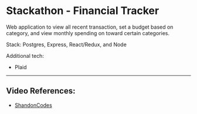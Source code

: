 # Stackathon - Financial Tracker

Web application to view all recent transaction, set a budget based on category, and view monthly spending on toward certain categories.

Stack: Postgres, Express, React/Redux, and Node

Additional tech:

- Plaid

---

## Video References:

- [ShandonCodes](https://www.youtube.com/watch?v=CIGd9JvmIZ0&ab_channel=ShandonCodes)
